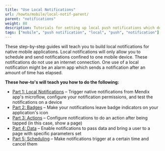 ```yaml
---
title: "Use Local Notifications"
url: /howto/mobile/local-notif-parent/
parent: "notifications"
weight: 88
description: Tutorials for setting up local push notifications which do not use an internet connection.
tags: ["mobile", "push notification", "local", "push", "notification"]
---
```


These step-by-step guides will teach you to build local notifications for native mobile applications. Local notifications will only allow you to schedule and send notifications confined to one mobile device. These notifications do not use an internet connection. One use of a local notification might be an alarm app which sends a notification after an amount of time has elapsed.

**These how-to's will teach you how to do the following:**

* [Part 1: Local Notifications](/howto/mobile/native-local-notifications/) – Trigger native notifications from Mendix app's microflow, configure your notification permissions, and test the notifications on a device
* [Part 2: Badges](/howto/mobile/local-notif-badges/) – Make your notifications leave badge indicators on your application's icon
* [Part 3: Actions](/howto/mobile/local-notif-action/) – Configure notifications to do an action after being tapped (in this case, show a page)
* [Part 4: Data](/howto/mobile/local-notif-data/) – Enable notifications to pass data and bring a user to a page with specific parameters set
* [Part 5: Scheduling](/howto/mobile/local-notif-schedule-cancel/) – Make notifications trigger at a certain time and cancel them
